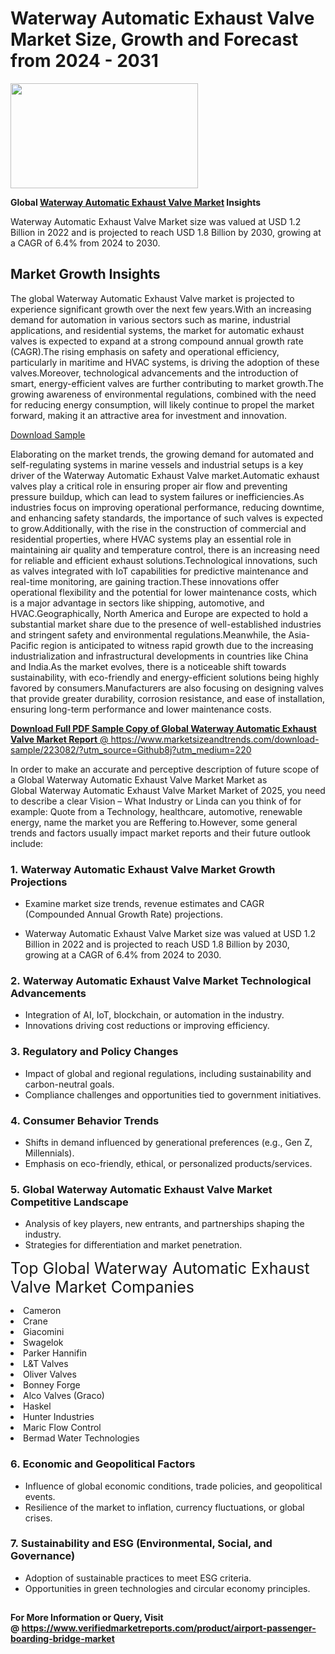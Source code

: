 <H1>Waterway Automatic Exhaust Valve Market Size, Growth and Forecast from 2024 - 2031</H1><img class="aligncenter size-medium wp-image-584254" src="https://thirdeyenews.in/wp-content/uploads/2024/09/Global-Market-Research-300x168.jpeg" alt="" width="300" height="168" /><p><strong>Global&nbsp;<a href="https://www.marketsizeandtrends.com/download-sample/223082/?utm_source=Github8j?utm_medium=220">Waterway Automatic Exhaust Valve Market</a> Insights</strong></p><p>Waterway Automatic Exhaust Valve Market size was valued at USD 1.2 Billion in 2022 and is projected to reach USD 1.8 Billion by 2030, growing at a CAGR of 6.4% from 2024 to 2030.</p><p><h2>Market Growth Insights</h2> <p>The global Waterway Automatic Exhaust Valve market is projected to experience significant growth over the next few years.With an increasing demand for automation in various sectors such as marine, industrial applications, and residential systems, the market for automatic exhaust valves is expected to expand at a strong compound annual growth rate (CAGR).The rising emphasis on safety and operational efficiency, particularly in maritime and HVAC systems, is driving the adoption of these valves.Moreover, technological advancements and the introduction of smart, energy-efficient valves are further contributing to market growth.The growing awareness of environmental regulations, combined with the need for reducing energy consumption, will likely continue to propel the market forward, making it an attractive area for investment and innovation.</p> <p><a href="https://www.example.com/sample-download" target="_blank">Download Sample</a></p> <p>Elaborating on the market trends, the growing demand for automated and self-regulating systems in marine vessels and industrial setups is a key driver of the Waterway Automatic Exhaust Valve market.Automatic exhaust valves play a critical role in ensuring proper air flow and preventing pressure buildup, which can lead to system failures or inefficiencies.As industries focus on improving operational performance, reducing downtime, and enhancing safety standards, the importance of such valves is expected to grow.Additionally, with the rise in the construction of commercial and residential properties, where HVAC systems play an essential role in maintaining air quality and temperature control, there is an increasing need for reliable and efficient exhaust solutions.Technological innovations, such as valves integrated with IoT capabilities for predictive maintenance and real-time monitoring, are gaining traction.These innovations offer operational flexibility and the potential for lower maintenance costs, which is a major advantage in sectors like shipping, automotive, and HVAC.Geographically, North America and Europe are expected to hold a substantial market share due to the presence of well-established industries and stringent safety and environmental regulations.Meanwhile, the Asia-Pacific region is anticipated to witness rapid growth due to the increasing industrialization and infrastructural developments in countries like China and India.As the market evolves, there is a noticeable shift towards sustainability, with eco-friendly and energy-efficient solutions being highly favored by consumers.Manufacturers are also focusing on designing valves that provide greater durability, corrosion resistance, and ease of installation, ensuring long-term performance and lower maintenance costs.</p> <p><a href="https://www.example.com/more-info" target="_blank"></p><p><span class=""><strong>Download Full PDF Sample Copy of Global Waterway Automatic Exhaust Valve Market Report</strong> @ <a href="https://www.marketsizeandtrends.com/download-sample/223082/?utm_source=Github8j?utm_medium=220" target="_blank">https://www.marketsizeandtrends.com/download-sample/223082/?utm_source=Github8j?utm_medium=220</a></span></p><p>In order to make an accurate and perceptive description of future scope of a Global&nbsp;Waterway Automatic Exhaust Valve Market Market as Global&nbsp;Waterway Automatic Exhaust Valve Market Market of 2025, you need to describe a clear Vision &ndash; What Industry or Linda can you think of for example: Quote from a Technology, healthcare, automotive, renewable energy, name the market you are Reffering to.However, some general trends and factors usually impact market reports and their future outlook include:</p><h3>1.&nbsp;<strong>Waterway Automatic Exhaust Valve Market Growth Projections</strong></h3><ul><li>Examine market size trends, revenue estimates and CAGR (Compounded Annual Growth Rate) projections.</li><li><p>Waterway Automatic Exhaust Valve Market size was valued at USD 1.2 Billion in 2022 and is projected to reach USD 1.8 Billion by 2030, growing at a CAGR of 6.4% from 2024 to 2030.</p></li></ul><h3>2.&nbsp;<strong>Waterway Automatic Exhaust Valve Market Technological Advancements</strong></h3><ul><li>Integration of AI, IoT, blockchain, or automation in the industry.</li><li>Innovations driving cost reductions or improving efficiency.</li></ul><h3>3.&nbsp;<strong>Regulatory and Policy Changes</strong></h3><ul><li>Impact of global and regional regulations, including sustainability and carbon-neutral goals.</li><li>Compliance challenges and opportunities tied to government initiatives.</li></ul><h3>4.&nbsp;<strong>Consumer Behavior Trends</strong></h3><ul><li>Shifts in demand influenced by generational preferences (e.g., Gen Z, Millennials).</li><li>Emphasis on eco-friendly, ethical, or personalized products/services.</li></ul><h3>5.&nbsp;<strong>Global Waterway Automatic Exhaust Valve Market Competitive Landscape</strong></h3><ul><li>Analysis of key players, new entrants, and partnerships shaping the industry.</li><li>Strategies for differentiation and market penetration.</li></ul><p data-pm-slice="1 1 []"><span style="color: inherit; font-family: inherit; font-size: 25px;">Top Global Waterway Automatic Exhaust Valve Market Companies</span></p><div class="" data-test-id=""><p><li>Cameron</li><li> Crane</li><li> Giacomini</li><li> Swagelok</li><li> Parker Hannifin</li><li> L&T Valves</li><li> Oliver Valves</li><li> Bonney Forge</li><li> Alco Valves (Graco)</li><li> Haskel</li><li> Hunter Industries</li><li> Maric Flow Control</li><li> Bermad Water Technologies</li></p></div><h3>6.&nbsp;<strong>Economic and Geopolitical Factors</strong></h3><ul><li>Influence of global economic conditions, trade policies, and geopolitical events.</li><li>Resilience of the market to inflation, currency fluctuations, or global crises.</li></ul><h3>7.&nbsp;<strong>Sustainability and ESG (Environmental, Social, and Governance)</strong></h3><ul><li>Adoption of sustainable practices to meet ESG criteria.</li><li>Opportunities in green technologies and circular economy principles.</li></ul><h2><strong style="font-size: 14px;">For More Information or Query, Visit @&nbsp;</strong><a style="background-color: #ffffff; font-size: 14px;" href="https://www.marketsizeandtrends.com/report/waterway-automatic-exhaust-valve-market/" target="_blank">https://www.verifiedmarketreports.com/product/airport-passenger-boarding-bridge-market</a></h2>